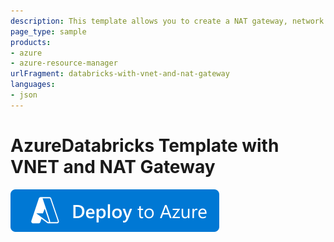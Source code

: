 ```yaml
---
description: This template allows you to create a NAT gateway, network security group, a virtual network and an Azure Databricks workspace with the virtual network.
page_type: sample
products:
- azure
- azure-resource-manager
urlFragment: databricks-with-vnet-and-nat-gateway
languages:
- json
---
```

# AzureDatabricks Template with VNET and NAT Gateway

[![Deploy To Azure](https://raw.githubusercontent.com/Azure/azure-quickstart-templates/master/1-CONTRIBUTION-GUIDE/images/deploytoazure.svg?sanitize=true)](https://portal.azure.com/#create/Microsoft.Template/uri/https%3A%2F%2Fraw.githubusercontent.com%2FQivada%2FADA%2Fmain%2FAzureDeployment%2Fdatabricks-with-vnet-and-nat-gateway%2Fazuredeploy.json)
